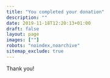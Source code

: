 ```yaml
---
title: "You completed your donation"
description: ""
date: 2019-11-18T12:20:13+01:00
draft: false
layout: page
images: [""]
robots: "noindex,noarchive"
sitemap_exclude: true
---
```


Thank you!
